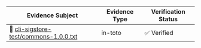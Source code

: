 <table><thead><tr><th>Evidence Subject</th><th>Evidence Type</th><th>Verification Status</th></tr></thead><tbody>
<tr><td>📄 <a href="https://myplatform.com/ui/repos/tree/Evidence/cli-sigstore-test/commons-1.0.0.txt?clearFilter=true&gh_job_id=JFrog+CLI+Core+Tests&gh_section=evidence&m=3&s=1">cli-sigstore-test/commons-1.0.0.txt</a></td><td>in-toto</td><td>✅ Verified</td></tr>
</tbody></table> 
